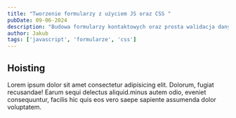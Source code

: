 ```yaml
---
title: "Tworzenie formularzy z użyciem JS oraz CSS "
pubDate: 09-06-2024
description: "Budowa formularzy kontaktowych oraz prosta walidacja danych wejściowych przy użyciu HTML (np. atrybuty required, minlength) oraz JavaScript."
author: Jakub
tags: ['javascript', 'formularze', 'css']
---
```



## Hoisting

Lorem ipsum dolor sit amet consectetur adipisicing elit. Dolorum, fugiat recusandae! Earum sequi delectus aliquid.minus autem odio, eveniet consequuntur, facilis hic quis eos vero saepe sapiente assumenda dolor voluptatem.
